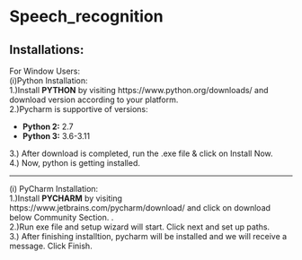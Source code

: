 # Speech_recognition
<h2>Installations:<br></h2>
For Window Users:<br>
(i)Python Installation:<br>
1.)Install <b>PYTHON</b> by visiting https://www.python.org/downloads/ and download version according to your platform.<br>
2.)Pycharm is supportive of versions:<br>
<ul>
  <li><b>Python 2:</b>  2.7</li>
  <li><b>Python 3:</b>  3.6-3.11</li>
  </ul>
3.) After download is completed, run the .exe file & click on Install Now.<br>
4.) Now, python is getting installed.
<hr>
(i) PyCharm Installation:<br>
1.)Install <b>PYCHARM</b> by visiting https://www.jetbrains.com/pycharm/download/ and click on download below Community Section. .<br>
2.)Run exe file and setup wizard will start. Click next and set up paths.<br>
3.) After finishing installtion, pycharm will be installed and we will receive a message. Click Finish.<br>
